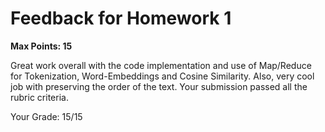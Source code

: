 # Feedback for Homework 1
**Max Points: 15**

Great work overall with the code implementation and use of Map/Reduce for Tokenization, Word-Embeddings and Cosine Similarity. Also, very cool job with preserving the order of the text. Your submission passed all the rubric criteria.

Your Grade: 15/15